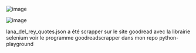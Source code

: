 ![image](https://github.com/user-attachments/assets/cef52212-e5b2-41e5-af85-d70853f84e08)



![image](https://github.com/user-attachments/assets/12ab822f-153e-40cf-ac70-4eb85d77a9c1)

lana_del_rey_quotes.json a été scrapper sur le site goodread avec la librairie selenium voir le programme 
goodreadscrapper dans mon repo python-playground
